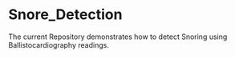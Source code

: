 # Snore_Detection
The current Repository demonstrates how to detect Snoring using Ballistocardiography readings.
